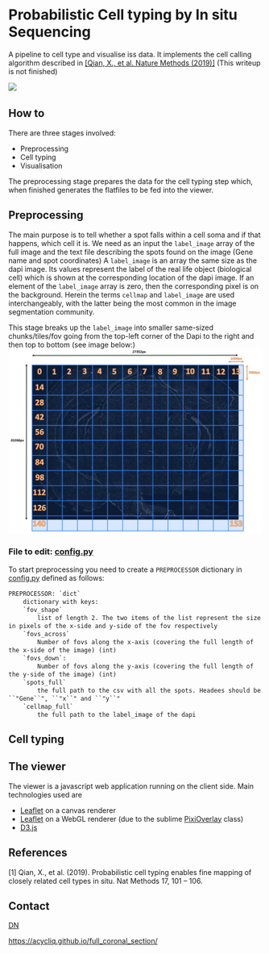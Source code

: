 
Probabilistic Cell typing by In situ Sequencing
==============================================

A pipeline to cell type and visualise iss data. It implements the cell calling algorithm described in [[Qian, X., et al. Nature Methods (2019)]](#1) (This writeup is not finished)

![](screencast.gif)

## How to
There are three stages involved:
- Preprocessing 
- Cell typing
- Visualisation

The preprocessing stage prepares the data for the cell typing step which, when finished generates the flatfiles to be fed into the viewer.

## Preprocessing
The main purpose is to tell whether a spot falls within a cell soma and if that happens, which cell it is.
We need as an input the ```label_image``` array of the full image and the text file describing the spots found on the image (Gene name and spot coordinates)
A ```label_image``` is an array the same size as the dapi image. Its values represent the label of the real life object (biological cell) which is shown at the corresponding location
of the dapi image. If an element of the  ```label_image``` array is zero, then the corresponding pixel is on the background. Herein the terms ```cellmap``` and ```label_image``` are
used interchangeably, with the latter being the most common in the image segmentation community.

This stage breaks up the ```label_image``` into smaller same-sized chunks/tiles/fov going from the top-left corner of the Dapi to the right and then top to bottom (see image below:)
![](preprocessing_1.jpg)

### File to edit: [config.py](./config.py)

To start preprocessing you need to create a ```PREPROCESSOR``` dictionary in [config.py](./config.py)  defined as follows:
```
PREPROCESSOR: `dict`
    dictionary with keys:
    `fov_shape`
        list of length 2. The two items of the list represent the size in pixels of the x-side and y-side of the fov respectively
    `fovs_across` 
        Number of fovs along the x-axis (covering the full length of the x-side of the image) (int)
    `fovs_down`:
        Number of fovs along the y-axis (covering the full length of the y-side of the image) (int)
    `spots_full`
        the full path to the csv with all the spots. Headees should be  ``"Gene``", ``"x``" and ``"y``" 
    `cellmap_full`
        the full path to the label_image of the dapi
```

## Cell typing

## The viewer 
The viewer is a javascript web application running on the client side. Main technologies used are 
- [Leaflet](http://leafletjs.com) on a canvas renderer
- [Leaflet](http://leafletjs.com) on a WebGL renderer (due to the sublime [PixiOverlay](https://github.com/manubb/Leaflet.PixiOverlay) class)
- [D3.js](https://d3js.org/)

## References 
<a id="1">[1]</a> 
Qian, X., et al. (2019). Probabilistic cell typing enables fine mapping of closely related cell types in situ. Nat
Methods 17, 101 – 106.

## Contact
[DN](mailto:dimitris.nicoloutsopolos@gmail.com) 

https://acycliq.github.io/full_coronal_section/

